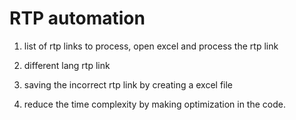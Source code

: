 # RTP automation


1. list of rtp links to process, open excel and process the rtp link 

2. different lang rtp link 

3. saving the incorrect rtp link by creating a excel file 

3. reduce the time complexity by making optimization in the code.